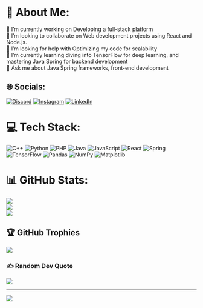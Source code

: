 # 💫 About Me:
🔭 I’m currently working on Developing a full-stack platform<br>👯 I’m looking to collaborate on Web development projects using React and Node.js.<br>🤝 I’m looking for help with Optimizing my code for scalability<br>🌱 I’m currently learning diving into TensorFlow for deep learning, and mastering Java Spring for backend development <br>💬 Ask me about Java Spring frameworks, front-end development<br> 


## 🌐 Socials:
[![Discord](https://img.shields.io/badge/Discord-%237289DA.svg?logo=discord&logoColor=white)](https://discord.gg/Abduuuuuh) [![Instagram](https://img.shields.io/badge/Instagram-%23E4405F.svg?logo=Instagram&logoColor=white)](https://instagram.com/akkiabdallah) [![LinkedIn](https://img.shields.io/badge/LinkedIn-%230077B5.svg?logo=linkedin&logoColor=white)](https://www.linkedin.com/in/abdallah-akki-74081525b/)
# 💻 Tech Stack:
![C++](https://img.shields.io/badge/c++-%2300599C.svg?style=for-the-badge&logo=c%2B%2B&logoColor=white) ![Python](https://img.shields.io/badge/python-3670A0?style=for-the-badge&logo=python&logoColor=ffdd54) ![PHP](https://img.shields.io/badge/php-%23777BB4.svg?style=for-the-badge&logo=php&logoColor=white) ![Java](https://img.shields.io/badge/java-%23ED8B00.svg?style=for-the-badge&logo=openjdk&logoColor=white) ![JavaScript](https://img.shields.io/badge/javascript-%23323330.svg?style=for-the-badge&logo=javascript&logoColor=%23F7DF1E) ![React](https://img.shields.io/badge/react-%2320232a.svg?style=for-the-badge&logo=react&logoColor=%2361DAFB) ![Spring](https://img.shields.io/badge/spring-%236DB33F.svg?style=for-the-badge&logo=spring&logoColor=white) ![TensorFlow](https://img.shields.io/badge/TensorFlow-%23FF6F00.svg?style=for-the-badge&logo=TensorFlow&logoColor=white) ![Pandas](https://img.shields.io/badge/pandas-%23150458.svg?style=for-the-badge&logo=pandas&logoColor=white) ![NumPy](https://img.shields.io/badge/numpy-%23013243.svg?style=for-the-badge&logo=numpy&logoColor=white) ![Matplotlib](https://img.shields.io/badge/Matplotlib-%23ffffff.svg?style=for-the-badge&logo=Matplotlib&logoColor=black)
# 📊 GitHub Stats:
![](https://github-readme-stats.vercel.app/api?username=Abdouvh&theme=dark&hide_border=false&include_all_commits=true&count_private=true)<br/>
![](https://github-readme-streak-stats.herokuapp.com/?user=Abdouvh&theme=dark&hide_border=false)<br/>
![](https://github-readme-stats.vercel.app/api/top-langs/?username=Abdouvh&theme=dark&hide_border=false&include_all_commits=true&count_private=true&layout=compact)

## 🏆 GitHub Trophies
![](https://github-profile-trophy.vercel.app/?username=Abdouvh&theme=radical&no-frame=false&no-bg=true&margin-w=4)

### ✍️ Random Dev Quote
![](https://quotes-github-readme.vercel.app/api?type=horizontal&theme=radical)

---
[![](https://visitcount.itsvg.in/api?id=Abdouvh&icon=0&color=0)](https://visitcount.itsvg.in)

<!-- Proudly created with GPRM ( https://gprm.itsvg.in ) -->
